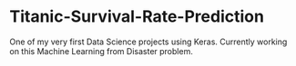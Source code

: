 # Titanic-Survival-Rate-Prediction
One of my very first Data Science projects using Keras. Currently working on this Machine Learning from Disaster problem.
